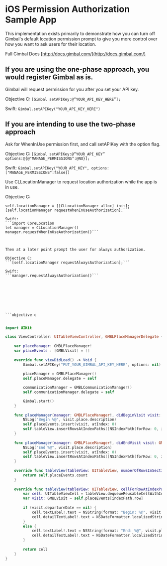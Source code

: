 # iOS Permission Authorization Sample App
This implementation exists primarily to demonstrate how you can turn off Gimbal's default location permission prompt to give you more control over how you want to ask users for their location.

Full Gimbal Docs [http://docs.gimbal.com/](http://docs.gimbal.com/)

## If you are using the one-phase approach, you would register Gimbal as is. 
Gimbal will request permission for you after you set your API key.

Objective C:
```[Gimbal setAPIKey:@”YOUR_API_KEY_HERE”];```

Swift:
```Gimbal.setAPIKey("YOUR_API_KEY_HERE")```



## If you are intending to use the two-phase approach

Ask for WhenInUse permission first, and call setAPIKey with the option flag.

Objective C:
```[Gimbal setAPIKey:@”YOUR_API_KEY” options:@{@"MANAGE_PERMISSIONS":@NO}];```

Swift:
```Gimbal.setAPIKey("YOUR_API_KEY", options: ["MANAGE_PERMISSIONS":false])```


Use CLLocationManager to request location authorization while the app is in use.

Objective C:
```@property CLLocationManager *locationManager;
self.locationManager = [[CLLocationManager alloc] init];
[self.locationManager requestWhenInUseAuthorization];```

Swift:
```import CoreLocation
let manager = CLLocationManager()
manager.requestWhenInUseAuthorization()```



Then at a later point prompt the user for always authorization.

Objective C:
```[self.locationManager requestAlwaysAuthorization];```

Swift:
```manager.requestAlwaysAuthorization()```








```objective c


```

```swift
import UIKit

class ViewController: UITableViewController, GMBLPlaceManagerDelegate {
    
    var placeManager: GMBLPlaceManager!
    var placeEvents : [GMBLVisit] = []
    
    override func viewDidLoad() -> Void {
        Gimbal.setAPIKey("PUT_YOUR_GIMBAL_API_KEY_HERE", options: nil)
        
        placeManager = GMBLPlaceManager()
        self.placeManager.delegate = self

        communicationManager = GMBLCommunicationManager()
        self.communicationManager.delegate = self

        Gimbal.start()
    }
    
    func placeManager(manager: GMBLPlaceManager!, didBeginVisit visit: GMBLVisit!) -> Void {
        NSLog("Begin %@", visit.place.description)
        self.placeEvents.insert(visit, atIndex: 0)
        self.tableView.insertRowsAtIndexPaths([NSIndexPath(forRow: 0, inSection: 0)], withRowAnimation:UITableViewRowAnimation.Automatic)
    }
    
    func placeManager(manager: GMBLPlaceManager!, didEndVisit visit: GMBLVisit!) -> Void {
        NSLog("End %@", visit.place.description)
        self.placeEvents.insert(visit, atIndex: 0)
        self.tableView.insertRowsAtIndexPaths([NSIndexPath(forRow: 0, inSection: 0)], withRowAnimation: UITableViewRowAnimation.Automatic)
    }
    
    override func tableView(tableView: UITableView, numberOfRowsInSection section: NSInteger) -> NSInteger {
        return self.placeEvents.count
    }
    
    override func tableView(tableView: UITableView, cellForRowAtIndexPath indexPath: NSIndexPath) -> UITableViewCell {
        var cell: UITableViewCell = tableView.dequeueReusableCellWithIdentifier("cell", forIndexPath: indexPath) as! UITableViewCell
        var visit: GMBLVisit = self.placeEvents[indexPath.row]
        
        if (visit.departureDate == nil) {
            cell.textLabel!.text = NSString(format: "Begin: %@", visit.place.name) as String
            cell.detailTextLabel!.text = NSDateFormatter.localizedStringFromDate(visit.arrivalDate, dateStyle: NSDateFormatterStyle.ShortStyle, timeStyle: NSDateFormatterStyle.MediumStyle)
        }
        else {
            cell.textLabel!.text = NSString(format: "End: %@", visit.place.name) as String
            cell.detailTextLabel!.text = NSDateFormatter.localizedStringFromDate(visit.arrivalDate, dateStyle: NSDateFormatterStyle.ShortStyle, timeStyle: NSDateFormatterStyle.MediumStyle)
        }
        
        return cell
    }
}
